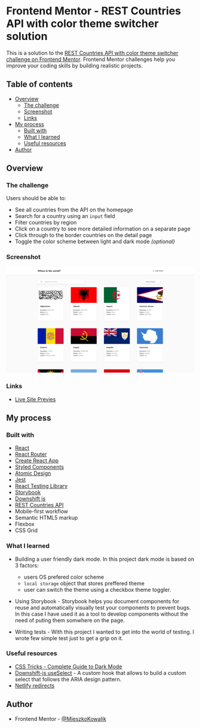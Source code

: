 # Frontend Mentor - REST Countries API with color theme switcher solution

This is a solution to the [REST Countries API with color theme switcher challenge on Frontend Mentor](https://www.frontendmentor.io/challenges/rest-countries-api-with-color-theme-switcher-5cacc469fec04111f7b848ca). Frontend Mentor challenges help you improve your coding skills by building realistic projects.

## Table of contents

- [Overview](#overview)
  - [The challenge](#the-challenge)
  - [Screenshot](#screenshot)
  - [Links](#links)
- [My process](#my-process)
  - [Built with](#built-with)
  - [What I learned](#what-i-learned)
  - [Useful resources](#useful-resources)
- [Author](#author)

## Overview

### The challenge

Users should be able to:

- See all countries from the API on the homepage
- Search for a country using an `input` field
- Filter countries by region
- Click on a country to see more detailed information on a separate page
- Click through to the border countries on the detail page
- Toggle the color scheme between light and dark mode _(optional)_

### Screenshot

![](./screenshot.png)

### Links

- [Live Site Previes](https://mieszkokowalik-rest-coutries.netlify.app/)

## My process

### Built with

- [React](https://reactjs.org/)
- [React Router](https://reactrouter.com/)
- [Create React App](https://create-react-app.dev/)
- [Styled Components](https://styled-components.com/)
- [Atomic Design](https://bradfrost.com/blog/post/atomic-web-design/)
- [Jest](https://jestjs.io/)
- [React Testing Library](https://testing-library.com/docs/react-testing-library/intro)
- [Storybook](https://storybook.js.org/)
- [Downshift js](https://www.downshift-js.com/)
- [REST Countries API](https://restcountries.com/#rest-countries)
- Mobile-first workflow
- Semantic HTML5 markup
- Flexbox
- CSS Grid

### What I learned

- Building a user friendly dark mode. In this project dark mode is based on 3 factors:

  - users OS prefered color scheme
  - `local storage` object that stores preffered theme
  - user can switch the theme using a checkbox theme toggler.

- Using Storybook - Storybook helps you document components for reuse and automatically visually test your components to prevent bugs. In this case I have used it as a tool to develop components without the need of puting them somwhere on the page.
- Writing tests - With this project I wanted to get into the world of testing. I wrote few simple test just to get a grip on it.

### Useful resources

- [CSS Tricks - Complete Guide to Dark Mode](https://css-tricks.com/a-complete-guide-to-dark-mode-on-the-web/)
- [Downshift-js useSelect](https://www.downshift-js.com/use-select) - A custom hook that allows to build a custom select that follows the ARIA design pattern.
- [Netlify redirects](https://docs.netlify.com/routing/redirects/)

## Author

- Frontend Mentor - [@MieszkoKowalik](https://www.frontendmentor.io/profile/MieszkoKowalik)

